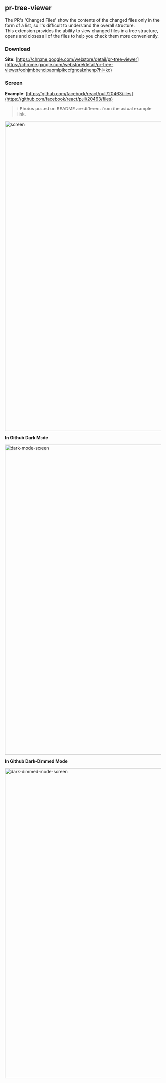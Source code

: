 ## pr-tree-viewer
The PR's 'Changed Files' show the contents of the changed files only in the form of a list, so it's difficult to understand the overall structure.<br>
This extension provides the ability to view changed files in a tree structure, opens and closes all of the files to help you check them more conveniently.

### Download
**Site**: [https://chrome.google.com/webstore/detail/pr-tree-viewer](https://chrome.google.com/webstore/detail/pr-tree-viewer/oohjmbbehcipaomlpikccfgncaknhenp?hl=ko)

### Screen
**Example**: [https://github.com/facebook/react/pull/20463/files](https://github.com/facebook/react/pull/20463/files)

> :information_source: Photos posted on README are different from the actual example link.

<img width="1000" alt="screen" src="https://user-images.githubusercontent.com/23455736/110234817-f137de80-7f6f-11eb-8c7a-dcfbf892c99a.png">

<br>

**In Github Dark Mode**

<img width="1000" alt="dark-mode-screen" src="https://user-images.githubusercontent.com/23455736/110913554-ab588d00-8358-11eb-9712-6294a406e87d.png">

<br>

**In Github Dark-Dimmed Mode**

<img width="1000" alt="dark-dimmed-mode-screen" src="https://user-images.githubusercontent.com/23455736/131213219-b334a705-d24d-4aec-9f4f-0e8c4d783c02.png">
